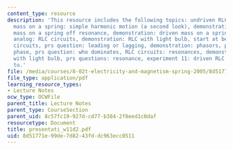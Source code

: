 ```yaml
---
content_type: resource
description: 'This resource includes the following topics: undriven RLC circuits,
  mass on a spring: simple harmonic motion (a second look), demonstration: driven
  mass on a spring off resonance, demonstration: driven mass on a spring, electronic
  analog: RLC circuits, demonstration: RLC with light bulb, start at beginning: AC
  circuits, prs question: leading or lagging, demonstration: phasors, prs questions:
  phase, prs question: who dominates, RLC circuits: resonances, demonstration: RLC
  with light bulb, prs questions: resonance, experiment 11: driven RLC circuit; how
  to.'
file: /media/courses/8-02t-electricity-and-magnetism-spring-2005/8d51771e99de7d8243fddc963ecc0511_presentati_w11d2.pdf
file_type: application/pdf
learning_resource_types:
- Lecture Notes
ocw_type: OCWFile
parent_title: Lecture Notes
parent_type: CourseSection
parent_uid: 8c57fc19-927d-cd77-b384-2f8eed1c0daf
resourcetype: Document
title: presentati_w11d2.pdf
uid: 8d51771e-99de-7d82-43fd-dc963ecc0511
---
```

